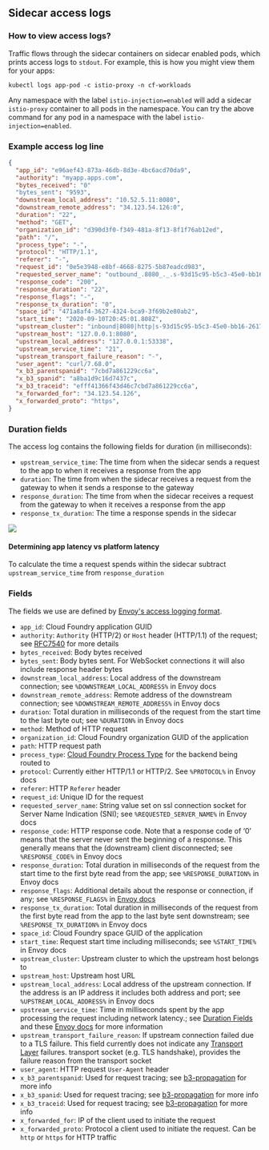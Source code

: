 ## Sidecar access logs

### How to view access logs?

Traffic flows through the sidecar containers on sidecar enabled pods, which
prints access logs to `stdout`. For example, this is how you might view them for your apps:

```
kubectl logs app-pod -c istio-proxy -n cf-workloads
```

Any namespace with the label `istio-injection=enabled` will add a sidecar
`istio-proxy` container to all pods in the namespace. You can try the above
command for any pod in a namespace with the label `istio-injection=enabled`.

### Example access log line

```json
{
  "app_id": "e96aef43-873a-46db-8d3e-4bc6acd70da9",
  "authority": "myapp.apps.com",
  "bytes_received": "0"
  "bytes_sent": "9593",
  "downstream_local_address": "10.52.5.11:8080",
  "downstream_remote_address": "34.123.54.126:0",
  "duration": "22",
  "method": "GET",
  "organization_id": "d390d3f0-f349-481a-8f13-8f1f76ab12ed",
  "path": "/",
  "process_type": "-",
  "protocol": "HTTP/1.1",
  "referer": "-",
  "request_id": "0e5e3948-e8bf-4668-8275-5b87eadcd983",
  "requested_server_name": "outbound_.8080_._.s-93d15c95-b5c3-45e0-bb16-26172767b322.cf-workloads.svc.cluster.local",
  "response_code": "200",
  "response_duration": "22",
  "response_flags": "-",
  "response_tx_duration": "0",
  "space_id": "471a8af4-3627-4324-bca9-3f69b2e80ab2",
  "start_time": "2020-09-10T20:45:01.808Z",
  "upstream_cluster": "inbound|8080|http|s-93d15c95-b5c3-45e0-bb16-26172767b322.cf-workloads.svc.cluster.local",
  "upstream_host": "127.0.0.1:8080",
  "upstream_local_address": "127.0.0.1:53338",
  "upstream_service_time": "21",
  "upstream_transport_failure_reason": "-",
  "user_agent": "curl/7.68.0",
  "x_b3_parentspanid": "7cbd7a861229cc6a",
  "x_b3_spanid": "a8ba1d9c16d7437c",
  "x_b3_traceid": "efff41366f43d46c7cbd7a861229cc6a",
  "x_forwarded_for": "34.123.54.126",
  "x_forwarded_proto": "https",
}
```

### Duration fields

The access log contains the following fields for duration (in milliseconds):

- `upstream_service_time`: The time from when the sidecar sends a request to the app to when it receives a response from the app
- `duration`: The time from when the sidecar receives a request from the gateway to when it sends a response to the gateway
- `response_duration`: The time from when the sidecar receives a request from the gateway to when it receives a response from the app
- `response_tx_duration`: The time a response spends in the sidecar

![](../assets/sidecar-graph.png)

#### Determining app latency vs platform latency
To calculate the time a request spends within the sidecar subtract `upstream_service_time` from `response_duration`

### Fields

The fields we use are defined by [Envoy's access logging
format](https://www.envoyproxy.io/docs/envoy/latest/configuration/observability/access_log/usage).

* `app_id`: Cloud Foundry application GUID
* `authority`: `Authority` (HTTP/2) or `Host` header (HTTP/1.1) of the request;
  see [RFC7540](https://tools.ietf.org/html/rfc7540#section-8.1.2.3) for more
  details
* `bytes_received`: Body bytes received
* `bytes_sent`: Body bytes sent. For WebSocket connections it will also include
  response header bytes
* `downstream_local_address`: Local address of the downstream connection; see
  `%DOWNSTREAM_LOCAL_ADDRESS%` in Envoy docs
* `downstream_remote_address`: Remote address of the downstream connection; see
  `%DOWNSTREAM_REMOTE_ADDRESS%` in Envoy docs
* `duration`: Total duration in milliseconds of the request from the start time
  to the last byte out; see `%DURATION%` in Envoy docs
* `method`: Method of HTTP request
* `organization_id`:  Cloud Foundry organization GUID of the application
* `path`: HTTP request path
* `process_type`: [Cloud Foundry Process
  Type](https://v3-apidocs.cloudfoundry.org/version/3.80.0/index.html#processes)
  for the backend being routed to
* `protocol`: Currently either HTTP/1.1 or HTTP/2. See `%PROTOCOL%` in Envoy
  docs
* `referer`: HTTP `Referer` header
* `request_id`: Unique ID for the request
* `requested_server_name`: String value set on ssl connection socket for Server
  Name Indication (SNI); see `%REQUESTED_SERVER_NAME%` in Envoy docs
* `response_code`: HTTP response code. Note that a response code of ‘0’ means
  that the server never sent the beginning of a response. This generally means
  that the (downstream) client disconnected; see `%RESPONSE_CODE%` in Envoy docs
* `response_duration`: Total duration in milliseconds of the request from the
  start time to the first byte read from the app; see `%RESPONSE_DURATION%`
  in Envoy docs
* `response_flags`: Additional details about the response or connection, if any;
  see `%RESPONSE_FLAGS%` in [Envoy docs](https://www.envoyproxy.io/docs/envoy/latest/configuration/observability/access_log/usage)
* `response_tx_duration`: Total duration in milliseconds of the request from the
  first byte read from the app to the last byte sent downstream; see
  `%RESPONSE_TX_DURATION%` in Envoy docs
* `space_id`: Cloud Foundry space GUID of the application
* `start_time`: Request start time including milliseconds; see `%START_TIME%` in Envoy docs
* `upstream_cluster`: Upstream cluster to which the upstream host belongs to
* `upstream_host`: Upstream host URL
* `upstream_local_address`: Local address of the upstream connection. If the
  address is an IP address it includes both address and port; see
  `%UPSTREAM_LOCAL_ADDRESS%` in Envoy docs
* `upstream_service_time`: Time in milliseconds spent by the app processing
  the request including network latency.; see [Duration Fields](#duration-fields) and these [Envoy
  docs](https://www.envoyproxy.io/docs/envoy/latest/configuration/http/http_filters/router_filter#x-envoy-upstream-service-time)
  for more information
* `upstream_transport_failure_reason`: If upstream connection failed due to a TLS failure. This field currently does not indicate any [Transport Layer](https://osi-model.com/transport-layer/) failures. 
  transport socket (e.g. TLS handshake), provides the failure reason from the
  transport socket
* `user_agent`: HTTP request `User-Agent` header
* `x_b3_parentspanid`: Used for request tracing; see
  [b3-propagation](https://github.com/openzipkin/b3-propagation) for more info
* `x_b3_spanid`: Used for request tracing; see
  [b3-propagation](https://github.com/openzipkin/b3-propagation) for more info
* `x_b3_traceid`: Used for request tracing; see
  [b3-propagation](https://github.com/openzipkin/b3-propagation) for more info
* `x_forwarded_for`: IP of the client used to initiate the request
* `x_forwarded_proto`: Protocol a client used to initiate the request. Can be
  `http` or `https` for HTTP traffic
